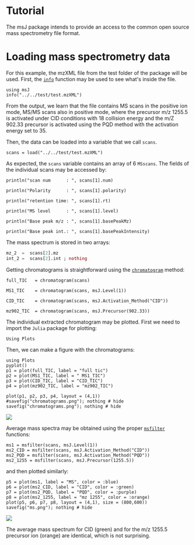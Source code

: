 Tutorial
========

The msJ package intends to provide an access to the common open source mass spectrometry file format.

# Loading mass spectrometry data
For this example, the mzXML file from the test folder of the package will be used. First, the [`info`](@ref) function may be used to see what's inside the file.

```@example 1
using msJ
info("../../test/test.mzXML")

```
From the output, we learn that the file contains MS scans in the positive ion mode, MS/MS scans also in positive mode, where the precursor m/z 1255.5 is activated under CID conditions with 18 collision energy and the m/Z 902.33 precursor is activated using the PQD method with the activation energy set to 35.

Then, the data can be loaded into a variable that we call `scans`.

```@example 1
scans = load("../../test/test.mzXML")
```

As expected, the `scans` variable contains an array of 6 `MSscans`. The fields of the individual scans may be accessed by:

```@example 1
println("scan num      : ", scans[1].num)
```
```@example 1
println("Polarity      : ", scans[1].polarity)
```
```@example 1
println("retention time: ", scans[1].rt)
```
```@example 1
println("MS level      : ", scans[1].level)
```
```@example 1
println("Base peak m/z : ", scans[1].basePeakMz)
```
```@example 1
println("Base peak int.: ", scans[1].basePeakIntensity)
```

The mass spectrum is stored in two arrays:
```julia
mz_2  =  scans[2].mz
int_2 =  scans[2].int ; nothing
```

Getting chromatograms is straightforward using the [`chromatogram`](@ref) method:
```@example 1
full_TIC   = chromatogram(scans)
```
```@example 1
MS1_TIC    = chromatogram(scans, msJ.Level(1))
```
```@example 1
CID_TIC    = chromatogram(scans, msJ.Activation_Method("CID"))
```
```@example 1
mz902_TIC  = chromatogram(scans, msJ.Precursor(902.33))
```

The individual extracted chromatogram may be plotted. First we need to import the `Julia` package for plotting:
```@example 1
Using Plots
```
Then, we can make a figure with the chromatograms:
```@example 1
using Plots
pyplot()
p1 = plot(full_TIC, label = "full tic")
p2 = plot(MS1_TIC, label = " MS1_TIC")
p3 = plot(CID_TIC, label = "CID_TIC")
p4 = plot(mz902_TIC, label = "mz902_TIC")

plot(p1, p2, p3, p4, layout = (4,1))
#savefig("chromatograms.png"); nothing # hide
savefig("chromatograms.png"); nothing # hide
```
![](chromatograms.png)

Average mass spectra may be obtained using the proper [`msfilter`](@ref) functions:
```@example 1
ms1 = msfilter(scans, msJ.Level(1))
ms2_CID = msfilter(scans, msJ.Activation_Method("CID"))
ms2_PQD = msfilter(scans, msJ.Activation_Method("PQD"))
ms2_1255 = msfilter(scans, msJ.Precursor(1255.5))
```

and then plotted similarly:
```@example 1
p5 = plot(ms1, label = "MS", color = :blue)
p6 = plot(ms2_CID, label = "CID", color = :green)
p7 = plot(ms2_PQD, label = "PQD", color = :purple)
p8 = plot(ms2_1255, label = "mz 1255", color = :orange)
plot(p5, p6, p7, p8, layout = (4,1), size = (800,600))
savefig("ms.png"); nothing # hide
```
![](ms.png)

The average mass spectrum for CID (green) and for the m/z 1255.5 precursor ion (orange) are identical, which is not surprising.
